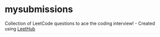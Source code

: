 # mysubmissions
Collection of LeetCode questions to ace the coding interview! - Created using [LeetHub](https://github.com/QasimWani/LeetHub)

